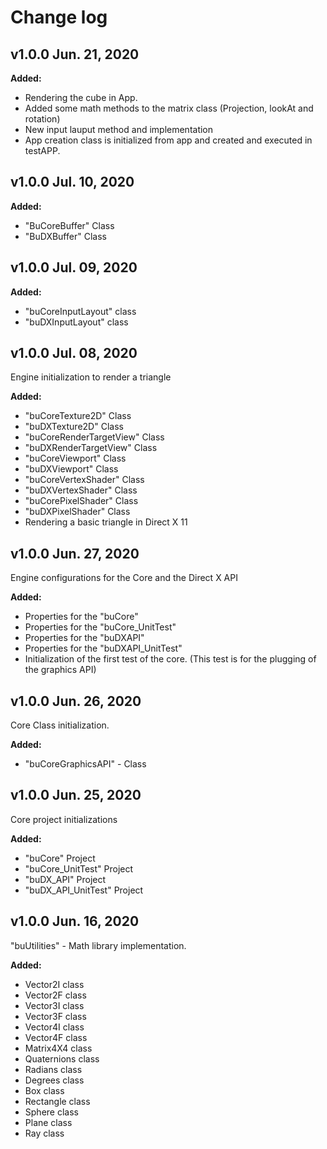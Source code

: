# Change log

## v1.0.0 Jun. 21, 2020

**Added:**
- Rendering the cube in App.
- Added some math methods to the matrix class (Projection, lookAt and rotation)
- New input lauput method and implementation
- App creation class is initialized from app and created and executed in testAPP.

## v1.0.0 Jul. 10, 2020

**Added:**
- "BuCoreBuffer" Class
- "BuDXBuffer" Class

## v1.0.0 Jul. 09, 2020

**Added:**
- "buCoreInputLayout" class
- "buDXInputLayout" class

## v1.0.0 Jul. 08, 2020
Engine initialization to render a triangle

**Added:**
- "buCoreTexture2D" Class
- "buDXTexture2D" Class
- "buCoreRenderTargetView" Class
- "buDXRenderTargetView" Class
- "buCoreViewport" Class
- "buDXViewport" Class
- "buCoreVertexShader" Class
- "buDXVertexShader" Class
- "buCorePixelShader" Class
- "buDXPixelShader" Class
- Rendering a basic triangle in Direct X 11 

## v1.0.0 Jun. 27, 2020
Engine configurations for the Core and the Direct X API

**Added:**
- Properties for the "buCore"
- Properties for the "buCore_UnitTest"
- Properties for the "buDXAPI"
- Properties for the "buDXAPI_UnitTest"
- Initialization of the first test of the core. (This test is for the plugging of the graphics API)

## v1.0.0 Jun. 26, 2020
Core Class initialization.

**Added:**
- "buCoreGraphicsAPI" - Class

## v1.0.0 Jun. 25, 2020

Core project initializations

**Added:**
- "buCore" Project
- "buCore_UnitTest" Project
- "buDX_API" Project
- "buDX_API_UnitTest" Project

## v1.0.0 Jun. 16, 2020

"buUtilities" - Math library implementation.

**Added:**
- Vector2I class
- Vector2F class
- Vector3I class
- Vector3F class
- Vector4I class
- Vector4F class
- Matrix4X4 class
- Quaternions class
- Radians class
- Degrees class
- Box class
- Rectangle class
- Sphere class
- Plane class
- Ray class

